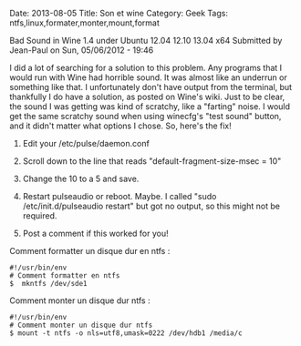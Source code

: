 Date: 2013-08-05
Title: Son et wine
Category: Geek
Tags: ntfs,linux,formater,monter,mount,format


Bad Sound in Wine 1.4 under Ubuntu 12.04 12.10 13.04 x64
Submitted by Jean-Paul on Sun, 05/06/2012 - 19:46

I did a lot of searching for a solution to this problem. Any programs that I would run with Wine had horrible sound. It was almost like an underrun or something like that. I unfortunately don't have output from the terminal, but thankfully I do have a solution, as posted on Wine's wiki. Just to be clear, the sound I was getting was kind of scratchy, like a "farting" noise. I would get the same scratchy sound when using winecfg's "test sound" button, and it didn't matter what options I chose. So, here's the fix!

1. Edit your /etc/pulse/daemon.conf

2. Scroll down to the line that reads "default-fragment-size-msec = 10"

3. Change the 10 to a 5 and save.

4. Restart pulseaudio or reboot. Maybe. I called "sudo /etc/init.d/pulseaudio restart" but got no output, so this might not be required.

5. Post a comment if this worked for you!

Comment formatter un disque dur en ntfs :

	#!/usr/bin/env
	# Comment formatter en ntfs
	$  mkntfs /dev/sde1

Comment monter un disque dur ntfs :

    #!/usr/bin/env
    # Comment monter un disque dur ntfs
    $ mount -t ntfs -o nls=utf8,umask=0222 /dev/hdb1 /media/c

